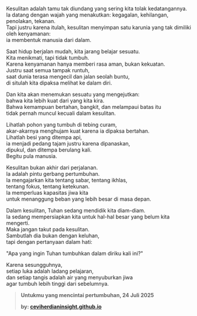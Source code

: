 Kesulitan adalah tamu tak diundang yang sering kita tolak kedatangannya.  
Ia datang dengan wajah yang menakutkan: kegagalan, kehilangan, penolakan, tekanan.  
Tapi justru karena itulah, kesulitan menyimpan satu karunia yang tak dimiliki oleh kenyamanan:  
ia membentuk manusia dari dalam.

Saat hidup berjalan mudah, kita jarang belajar sesuatu.  
Kita menikmati, tapi tidak tumbuh.  
Karena kenyamanan hanya memberi rasa aman, bukan kekuatan.  
Justru saat semua tampak runtuh,  
saat dunia terasa mengecil dan jalan seolah buntu,  
di situlah kita dipaksa melihat ke dalam diri.

Dan kita akan menemukan sesuatu yang mengejutkan:  
bahwa kita lebih kuat dari yang kita kira.  
Bahwa kemampuan bertahan, bangkit, dan melampaui batas itu  
tidak pernah muncul kecuali dalam kesulitan.

Lihatlah pohon yang tumbuh di tebing curam,  
akar-akarnya menghujam kuat karena ia dipaksa bertahan.  
Lihatlah besi yang ditempa api,  
ia menjadi pedang tajam justru karena dipanaskan,  
dipukul, dan ditempa berulang kali.  
Begitu pula manusia.

Kesulitan bukan akhir dari perjalanan.  
Ia adalah pintu gerbang pertumbuhan.  
Ia mengajarkan kita tentang sabar, tentang ikhlas,  
tentang fokus, tentang ketekunan.  
Ia memperluas kapasitas jiwa kita  
untuk menanggung beban yang lebih besar di masa depan.

Dalam kesulitan, Tuhan sedang mendidik kita diam-diam.  
Ia sedang mempersiapkan kita untuk hal-hal besar yang belum kita mengerti.  
Maka jangan takut pada kesulitan.  
Sambutlah dia bukan dengan keluhan,  
tapi dengan pertanyaan dalam hati:

"Apa yang ingin Tuhan tumbuhkan dalam diriku kali ini?"

Karena sesungguhnya,  
setiap luka adalah ladang pelajaran,  
dan setiap tangis adalah air yang menyuburkan jiwa  
agar tumbuh lebih tinggi dari sebelumnya.


> **Untukmu yang mencintai pertumbuhan, 24 Juli 2025**
> 
> **by: [ceviherdianinsight.github.io](https://ceviherdianinsight.github.io)**
